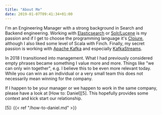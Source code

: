 ```yaml
---
title: "About Me"
date: 2019-01-07T09:41:34+01:00
---
```


I'm an Engineering Manager with a strong background in Search and Backend
engineering. Working with [Elasticsearch][0] or [Solr/Lucene][1] is my passion
and if I get to choose the programming language it's [Clojure][2], although I
also liked some level of Scala with Finch. Finally, my secret passion is working
with [Apache Kafka][3] and especially [KafkaStreams][4].

In 2018 I transitioned into management. What I had previously considered empty
phrases became something I value more and more. Things like "we can only win
together", e.g. I believe this to be even more relevant today. While you can win
as an individual or a very small team this does not necessarily mean winning
for the company.

If I happen to be your manager or we happen to work in the same company, please
have a look at [How to: Daniel][5]. This hopefully provides some context and
kick start our relationship.

[0]: https://elastic.co
[1]: https://lucene.apache.org/solr
[2]: https://clojure.org
[3]: https://kafka.apache.org
[4]: https://kafka.apache.org/documentation/streams/
[5]: {{< ref "/how-to-daniel.md" >}}
